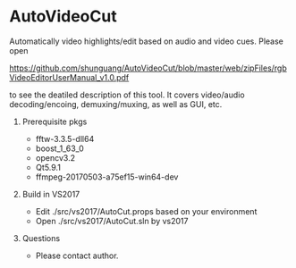 # AutoVideoCut
Automatically video highlights/edit based on audio and video cues. Please open

https://github.com/shunguang/AutoVideoCut/blob/master/web/zipFiles/rgbVideoEditorUserManual_v1.0.pdf

to see the deatiled description of this tool. It covers video/audio decoding/encoing, demuxing/muxing, as well as GUI, etc.


1. Prerequisite pkgs 
    - fftw-3.3.5-dll64
    - boost_1_63_0
    - opencv3.2
    - Qt5.9.1
    - ffmpeg-20170503-a75ef15-win64-dev

2. Build in VS2017
   - Edit ./src/vs2017/AutoCut.props based on your environment
   - Open ./src/vs2017/AutoCut.sln by vs2017
  
3. Questions
   - Please contact author.
   


